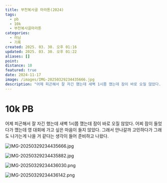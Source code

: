 ```yaml
---
title: 부천복사골 마라톤(2024)
tags:
  - pb
  - 10k
  - 부천복사골마라톤
categories:
  - 러닝
  - 기록
created: 2025. 03. 30. 오후 01:16
updated: 2025. 03. 30. 오후 01:22
aliases: []
point:
distance: 10
featured: true
date: 2024-11-17
image: /images/IMG-20250329234435666.jpg
description: "어제 피곤해서 잘 자긴 했는데 새벽 1시쯤 깼는데 잠이 바로 오질 않았다. 어찌 잠이 들었다가 깼는데 영 대회에 가고 싶은 마음이 들지 않았다. 그래서 안나갈까 고민하다가 그래도 나가는게 나을 거 같다는 생각이 들어 준비하고 나왔다."
---
```


# 10k PB

어제 피곤해서 잘 자긴 했는데 새벽 1시쯤 깼는데 잠이 바로 오질 않았다. 어찌 잠이 들었다가 깼는데 영 대회에 가고 싶은 마음이 들지 않았다. 그래서 안나갈까 고민하다가 그래도 나가는게 나을 거 같다는 생각이 들어 준비하고 나왔다.

![IMG-20250329234435666.jpg](/images/IMG-20250329234435666.jpg)

![IMG-20250329234435882.jpg](/images/IMG-20250329234435882.jpg)

![IMG-20250329234436030.png](/images/IMG-20250329234436030.png)

![IMG-20250329234436142.png](/images/IMG-20250329234436142.png)
